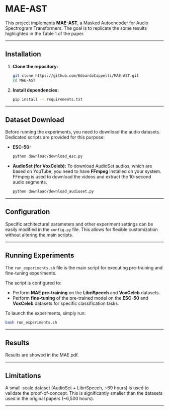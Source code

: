 # MAE-AST

This project implements **MAE-AST**, a Masked Autoencoder for Audio Spectrogram Transformers. The goal is to replicate the some results highlighted in the Table 1 of the paper. 

-----

## Installation

1.  **Clone the repository:**

    ```bash
    git clone https://github.com/EdoardoCappelli/MAE-AST.git
    cd MAE-AST
    ```

2.  **Install dependencies:**
   
    ```bash
    pip install -r requirements.txt
    ```

-----

## Dataset Download

Before running the experiments, you need to download the audio datasets. Dedicated scripts are provided for this purpose:

  * **ESC-50:**

    ```bash
    python download/download_esc.py
    ```

  * **AudioSet (for VoxCeleb):**
    To download AudioSet audios, which are based on YouTube, you need to have **FFmpeg** installed on your system. FFmpeg is used to download the videos and extract the 10-second audio segments.

    ```bash
    python download/download_audioset.py
    ```
-----

## Configuration
Specific architectural parameters and other experiment settings can be easily modified in the `config.py` file. This allows for flexible customization without altering the main scripts.

-----

## Running Experiments

The `run_experiments.sh` file is the main script for executing pre-training and fine-tuning experiments.

The script is configured to:

  * Perform **MAE pre-training** on the **LibriSpeech** and **VoxCeleb** datasets.
  * Perform **fine-tuning** of the pre-trained model on the **ESC-50** and **VoxCeleb** datasets for specific classification tasks.

To launch the experiments, simply run:

```bash
bash run_experiments.sh
```
-----

## Results

Results are showed in the MAE.pdf.

-----

## Limitations
A small-scale dataset (AudioSet + LibriSpeech, ~69 hours) is used to validate the proof-of-concept. This is significantly smaller than the datasets used in the original papers (~6,500 hours).

-----

